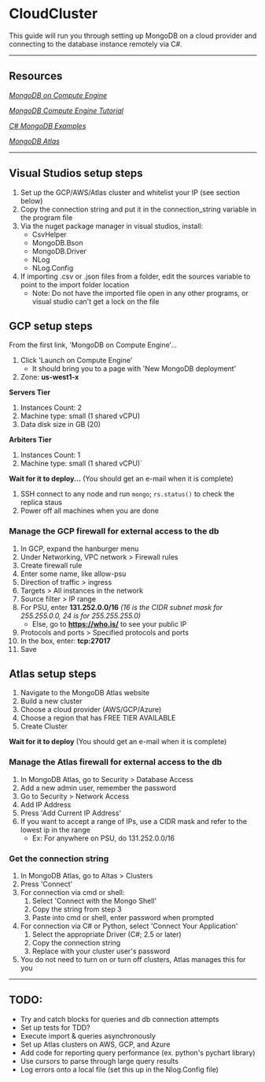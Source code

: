 # CloudCluster

This guide will run you through setting up MongoDB on a cloud provider and connecting to the database instance remotely via C#.

<hr/>

## Resources
<i>
  
[MongoDB on Compute Engine](https://console.cloud.google.com/marketplace/details/click-to-deploy-images/mongodb)
  
[MongoDB Compute Engine Tutorial](https://blog.codecentric.de/en/2018/03/cloud-launcher-mongodb-google-compute-engine/)

[C# MongoDB Examples](https://www.codementor.io/pmbanugo/working-with-mongodb-in-net-1-basics-g4frivcvz)

[MongoDB Atlas](https://cloud.mongodb.com)
</i>

<hr/>

## Visual Studios setup steps
1. Set up the GCP/AWS/Atlas cluster and whitelist your IP (see section below)
1. Copy the connection string and put it in the connection_string variable in the program file
1. Via the nuget package manager in visual studios, install:
    - CsvHelper
    - MongoDB.Bson
    - MongoDB.Driver
    - NLog
    - NLog.Config
1. If importing .csv or .json files from a folder, edit the sources variable to point to the import folder location
    - Note: Do not have the imported file open in any other programs, or visual studio can't get a lock on the file

## GCP setup steps
From the first link, 'MongoDB on Compute Engine'...
1. Click 'Launch on Compute Engine'
    - It should bring you to a page with 'New MongoDB deployment'
1. Zone: **us-west1-x**

**Servers Tier**
1. Instances Count: 2
1. Machine type: small (1 shared vCPU)
1. Data disk size in GB (20)

**Arbiters Tier**
1. Instances Count: 1
1. Machine type: small (1 shared vCPU)`

**Wait for it to deploy...**
(You should get an e-mail when it is complete)

1. SSH connect to any node and run `mongo`; `rs.status()` to check the replica staus
1. Power off all machines when you are done

### Manage the GCP firewall for external access to the db
1. In GCP, expand the hanburger menu
1. Under Networking, VPC network > Firewall rules
1. Create firewall rule
1. Enter some name, like allow-psu
1. Direction of traffic > ingress
1. Targets > All instances in the network
1. Source filter > IP range
1. For PSU, enter **131.252.0.0/16** _(16 is the CIDR subnet mask for 255.255.0.0, 24 is for 255.255.255.0)_
    - Else, go to **https://who.is/** to see your public IP
1. Protocols and ports > Specified protocols and ports
1. In the box, enter: **tcp:27017**
1. Save

## Atlas setup steps
1. Navigate to the MongoDB Atlas website
1. Build a new cluster
1. Choose a cloud provider (AWS/GCP/Azure)
1. Choose a region that has FREE TIER AVAILABLE
1. Create Cluster

**Wait for it to deploy**
(You should get an e-mail when it is complete)

### Manage the Atlas firewall for external access to the db
1. In MongoDB Atlas, go to Security > Database Access
1. Add a new admin user, remember the password
1. Go to Security > Network Access
1. Add IP Address
1. Press 'Add Current IP Address'
1. If you want to accept a range of IPs, use a CIDR mask and refer to the lowest ip in the range
      - Ex: For anywhere on PSU, do 131.252.0.0/16

### Get the connection string
1. In MongoDB Atlas, go to Altas > Clusters
1. Press 'Connect'
1. For connection via cmd or shell:
      1. Select 'Connect with the Mongo Shell'
      1. Copy the string from step 3
      1. Paste into cmd or shell, enter password when prompted
1. For connection via C# or Python, select 'Connect Your Application'
      1. Select the appropriate Driver (C#; 2.5 or later)
      1. Copy the connection string
      1. Replace <password> with your cluster user's password
1. You do not need to turn on or turn off clusters, Atlas manages this for you
<hr/>

## TODO:
- Try and catch blocks for queries and db connection attempts
- Set up tests for TDD?
- Execute import & queries asynchronously
- Set up Atlas clusters on AWS, GCP, and Azure
- Add code for reporting query performance (ex. python's pychart library)
- Use cursors to parse through large query results
- Log errors onto a local file (set this up in the Nlog.Config file)
